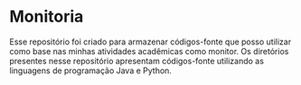 # Monitoria
Esse repositório foi criado para armazenar códigos-fonte que posso utilizar como base nas minhas atividades acadêmicas como monitor. Os diretórios presentes nesse repositório apresentam códigos-fonte utilizando as linguagens de programação Java e Python.
